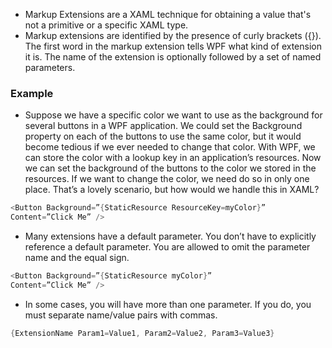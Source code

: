 - Markup Extensions are a XAML technique for obtaining a value that's not a primitive or a specific XAML type.
- Markup extensions are identified by the presence of curly brackets ({}). The first word in the markup extension tells WPF what kind of extension it is. The name of the extension is optionally followed by a set of named parameters. 
### Example
- Suppose we have a specific color we want to use as the background for  several buttons in a WPF application. We could set the Background property on each of the buttons to use the same color, but it would become tedious if we ever needed to change that color. With WPF, we can store the color with a lookup key in an application’s resources. Now we can set the background of the buttons to the color we stored in the resources. If we want to change the color, we need do so in only one place. That’s a lovely scenario, but how would we handle this in XAML?
```csharp
<Button Background=”{StaticResource ResourceKey=myColor}”  
Content=”Click Me” />
```
- Many extensions have a default parameter. You don’t have to explicitly reference a default parameter. You are allowed to omit the parameter name and the equal sign.
```csharp
<Button Background=”{StaticResource myColor}”  
Content=”Click Me” />
```
- In some cases, you will have more than one parameter. If you do, you must separate name/value pairs with commas.
```csharp
{ExtensionName Param1=Value1, Param2=Value2, Param3=Value3}
```